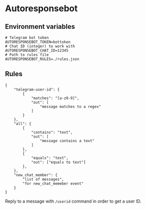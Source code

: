 # Autoresponsebot

## Environment variables

```
# Telegram bot token
AUTORESPONSEBOT_TOKEN=bottoken
# Chat ID (integer) to work with
AUTORESPONSEBOT_CHAT_ID=12345
# Path to rules file
AUTORESPONSEBOT_RULES=./rules.json
```

## Rules


```
{
    "telegram-user-id": {
        {
            "matches": "[a-z0-9]",
            "out": [
                "message matches to a regex"
            ]
        }
    },
    "all": {
        {
            "contains": "text",
            "out": [
                "message contains a text"
            ]
        },
        {
            "equals": "text",
            "out": ["equals to text"]
        },
    },
    "new_chat_member": {
        "list of messages",
        "for new_chat_memeber event"
    }
}
```

Reply to a message with `/userid` command in order to get a user ID.
